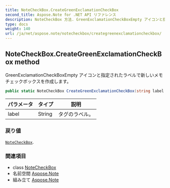 ```yaml
---
title: NoteCheckBox.CreateGreenExclamationCheckBox
second_title: Aspose.Note for .NET API リファレンス
description: NoteCheckBox 方法. GreenExclamationCheckBoxEmpty アイコンと指定されたラベルで新しいメモ チェックボックスを作成します
type: docs
weight: 140
url: /ja/net/aspose.note/notecheckbox/creategreenexclamationcheckbox/
---
```

## NoteCheckBox.CreateGreenExclamationCheckBox method

GreenExclamationCheckBoxEmpty アイコンと指定されたラベルで新しいメモ チェックボックスを作成します。

```csharp
public static NoteCheckBox CreateGreenExclamationCheckBox(string label = "")
```

| パラメータ | タイプ | 説明 |
| --- | --- | --- |
| label | String | タグのラベル。 |

### 戻り値

[`NoteCheckBox`](../).

### 関連項目

* class [NoteCheckBox](../)
* 名前空間 [Aspose.Note](../../notecheckbox/)
* 組み立て [Aspose.Note](../../../)


